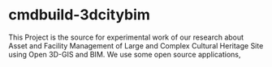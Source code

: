 # cmdbuild-3dcitybim

This Project is the source for experimental work of our research about Asset and Facility Management of Large and Complex Cultural Heritage Site using Open 3D-GIS and BIM.
We use some open source applications, 
